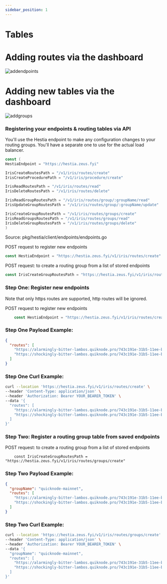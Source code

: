 ```yaml
---
sidebar_position: 1
---
```


# Tables

# Adding routes via the dashboard

![addendpoints](https://github.com/zeus-fyi/zeus/assets/17446735/98eb761a-9ab3-4eff-9c2a-65c9c957f13f)

# Adding new tables via the dashboard

![addgroups](https://github.com/zeus-fyi/zeus/assets/17446735/a499b3f2-de4d-4ec8-8a5e-652412dea4f7)

### Registering your endpoints & routing tables via API

You'll use the Hestia endpoint to make any configuration changes to your routing groups. You'll have a separate one
to use for the actual load balancer.

```go
const (
HestiaEndpoint = "https://hestia.zeus.fyi"

IrisCreateRoutesPath = "/v1/iris/routes/create"
IrisCreateProcedurePath = "/v1/iris/procedure/create"

IrisReadRoutesPath = "/v1/iris/routes/read"
IrisDeleteRoutesPath = "/v1/iris/routes/delete"

IrisReadGroupRoutesPath = "/v1/iris/routes/group/:groupName/read"
IrisUpdateGroupRoutesPath = "/v1/iris/routes/group/:groupName/update"

IrisCreateGroupRoutesPath = "/v1/iris/routes/groups/create"
IrisReadGroupsRoutesPath = "/v1/iris/routes/groups/read"
IrisDeleteGroupRoutesPath = "/v1/iris/routes/groups/delete"
)
```

Source: pkg/hestia/client/endpoints/endpoints.go

POST request to register new endpoints

```go    
const HestiaEndpoint = "https://hestia.zeus.fyi/v1/iris/routes/create"
```

POST request: to create a routing group from a list of stored endpoints

```go
const IrisCreateGroupRoutesPath = "https://hestia.zeus.fyi/v1/iris/routes/groups/create"
```

### Step One: Register new endpoints

Note that only https routes are supported, http routes will be ignored.

POST request to register new endpoints

```go    
    const HestiaEndpoint = "https://hestia.zeus.fyi/v1/iris/routes/create"    
```

### Step One Payload Example:

```json
{
  "routes": [
    "https://alarmingly-bitter-lambos.quiknode.pro/743c191e-31b5-11ee-be56-0242ac120002/",
    "https://shockingly-bitter-lambos.quiknode.pro/743c191e-31b5-11ee-be56-0242ac120003/"
  ]
}
```

### Step One Curl Example:

```sh
curl --location 'https://hestia.zeus.fyi/v1/iris/routes/create' \
--header 'Content-Type: application/json' \
--header 'Authorization: Bearer YOUR_BEARER_TOKEN' \
--data '{
  "routes": [
    "https://alarmingly-bitter-lambos.quiknode.pro/743c191e-31b5-11ee-be56-0242ac120002/",
    "https://shockingly-bitter-lambos.quiknode.pro/743c191e-31b5-11ee-be56-0242ac120003/"
  ]
}'
```

### Step Two: Register a routing group table from saved endpoints

POST request: to create a routing group from a list of stored endpoints

```text    
    const IrisCreateGroupRoutesPath = "https://hestia.zeus.fyi/v1/iris/routes/groups/create"
```

### Step Two Payload Example:

```json
{
  "groupName": "quicknode-mainnet",
  "routes": [
    "https://alarmingly-bitter-lambos.quiknode.pro/743c191e-31b5-11ee-be56-0242ac120002/",
    "https://shockingly-bitter-lambos.quiknode.pro/743c191e-31b5-11ee-be56-0242ac120003/"
  ]
}
```

### Step Two Curl Example:

```sh
curl --location 'https://hestia.zeus.fyi/v1/iris/routes/groups/create' \
--header 'Content-Type: application/json' \
--header 'Authorization: Bearer YOUR_BEARER_TOKEN' \
--data '{
  "groupName": "quicknode-mainnet",
  "routes": [
    "https://alarmingly-bitter-lambos.quiknode.pro/743c191e-31b5-11ee-be56-0242ac120002/",
    "https://shockingly-bitter-lambos.quiknode.pro/743c191e-31b5-11ee-be56-0242ac120003/"
  ]
}'
```